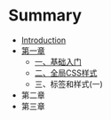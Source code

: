 # Summary

* [Introduction](README.md)
* [第一章](di-yi-zhang.md)
  * [一、基础入门](di-yi-zhang/yi-3001-ji-chu-ru-men.md)
  * [二、全局CSS样式](di-yi-zhang/er-3001-quan-ju-css-yang-shi.md)
  * 三、标签和样式\(一\)
* 第二章
* 第三章

